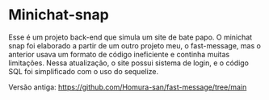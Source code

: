 # Minichat-snap

 Esse é um projeto back-end que simula um site de bate papo.
O minichat snap foi elaborado a partir de um outro projeto meu, o
fast-message, mas o anterior usava um formato de código ineficiente e 
continha muitas limitações.
 Nessa atualização, o site possui sistema de login, e o código SQL foi simplificado com o uso do sequelize. 

Versão antiga: https://github.com/Homura-san/fast-message/tree/main
